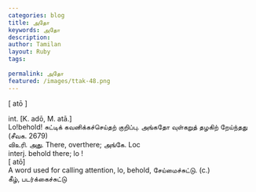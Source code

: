 ```yaml
---
categories: blog
title: அதோ
keywords: அதோ
description: 
author: Tamilan
layout: Ruby
tags: 
 
permalink: அதோ
featured: /images/ttak-48.png
---
```

  
[ atō ]  
  
int. [K. adō, M. atā.]  
Lo!behold! சுட்டிக் கவனிக்கச்செய்தற் குறிப்பு. அங்கதோ வுள்கறுத் தழகிற் றேய்ந்தது (சீவக. 2679)  
விஉரி. அது. There, overthere; அங்கே. Loc  
interj. behold there; lo !  
[ atō]  
A word used for calling attention, lo, behold, சேய்மைச்சுட்டு. (c.)  
கீழ், படர்க்கைச்சுட்டு